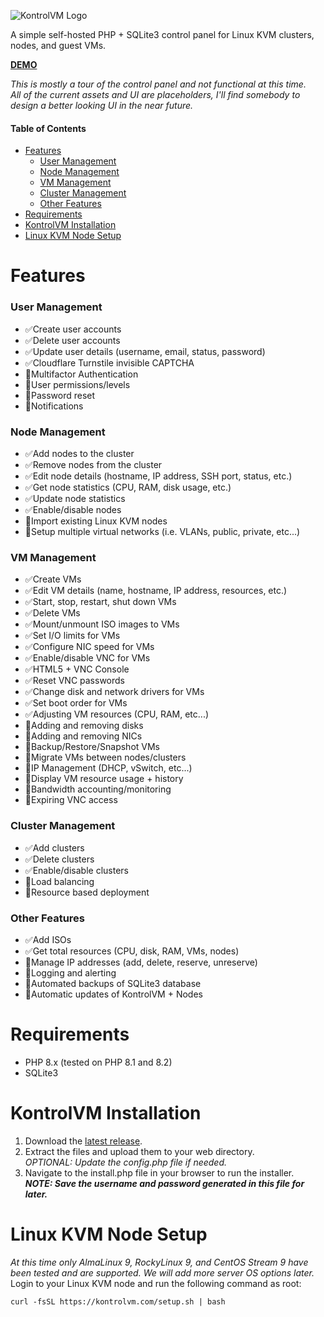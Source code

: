 ![KontrolVM Logo](https://kontrolvm.com/logo.png)  

A simple self-hosted PHP + SQLite3 control panel for Linux KVM clusters, nodes, and guest VMs.

[**DEMO**](https://demo.kontrolvm.com)  

*This is mostly a tour of the control panel and not functional at this time.  
All of the current assets and UI are placeholders, I'll find somebody to design a better looking UI in the near future.*

#### Table of Contents  
- [Features](#features)  
    - [User Management](#user-management)  
    - [Node Management](#node-management)  
    - [VM Management](#vm-management)  
    - [Cluster Management](#cluster-management)  
    - [Other Features](#other-features)  
- [Requirements](#requirements)  
- [KontrolVM Installation](#kontrolvm-installation)  
- [Linux KVM Node Setup](#linux-kvm-node-setup)  

##

# Features
### User Management

 - ✅Create user accounts
 - ✅Delete user accounts
 - ✅Update user details (username, email, status, password)
 - ✅Cloudflare Turnstile invisible CAPTCHA
 - 🚧Multifactor Authentication
 - 🚧User permissions/levels
 - 🚧Password reset
 - 🚧Notifications

### Node Management

 - ✅Add nodes to the cluster
 - ✅Remove nodes from the cluster
 - ✅Edit node details (hostname, IP address, SSH port, status, etc.)
 - ✅Get node statistics (CPU, RAM, disk usage, etc.)
 - ✅Update node statistics
 - ✅Enable/disable nodes
 - 🚧Import existing Linux KVM nodes
 - 🚧Setup multiple virtual networks (i.e. VLANs, public, private, etc...)

### VM Management

 - ✅Create VMs
 - ✅Edit VM details (name, hostname, IP address, resources, etc.)
 - ✅Start, stop, restart, shut down VMs
 - ✅Delete VMs
 - ✅Mount/unmount ISO images to VMs
 - ✅Set I/O limits for VMs
 - ✅Configure NIC speed for VMs
 - ✅Enable/disable VNC for VMs
 - ✅HTML5 + VNC Console
 - ✅Reset VNC passwords
 - ✅Change disk and network drivers for VMs
 - ✅Set boot order for VMs
 - ✅Adjusting VM resources (CPU, RAM, etc...)
 - 🚧Adding and removing disks
 - 🚧Adding and removing NICs
 - 🚧Backup/Restore/Snapshot VMs
 - 🚧Migrate VMs between nodes/clusters
 - 🚧IP Management (DHCP, vSwitch, etc...)
 - 🚧Display VM resource usage + history
 - 🚧Bandwidth accounting/monitoring
 - 🚧Expiring VNC access

### Cluster Management

 - ✅Add clusters
 - ✅Delete clusters
 - ✅Enable/disable clusters
 - 🚧Load balancing
 - 🚧Resource based deployment

### Other Features

 - ✅Add ISOs
 - ✅Get total resources (CPU, disk, RAM, VMs, nodes)
 - 🚧Manage IP addresses (add, delete, reserve, unreserve)
 - 🚧Logging and alerting
 - 🚧Automated backups of SQLite3 database
 - 🚧Automatic updates of KontrolVM + Nodes

# Requirements

 - PHP 8.x (tested on PHP 8.1 and 8.2)
 - SQLite3

# KontrolVM Installation

 1. Download the [latest release](https://github.com/KuJoe/kontrolvm/releases).
 2. Extract the files and upload them to your web directory.  
	 *OPTIONAL: Update the config.php file if needed.*
 3. Navigate to the install.php file in your browser to run the installer.  
	 ***NOTE: Save the username and password generated in this file for later.***

# Linux KVM Node Setup
*At this time only AlmaLinux 9, RockyLinux 9, and CentOS Stream 9 have been tested and are supported. We will add more server OS options later.*
Login to your Linux KVM node and run the following command as root:

    curl -fsSL https://kontrolvm.com/setup.sh | bash